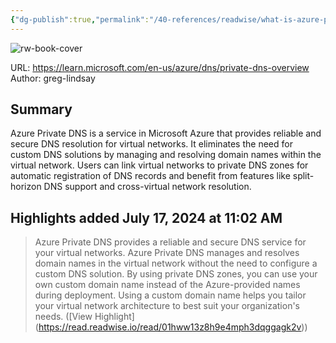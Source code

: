 ```yaml
---
{"dg-publish":true,"permalink":"/40-references/readwise/what-is-azure-private-dns-microsoft-learn/","tags":["rw/articles"]}
---
```


![rw-book-cover](https://learn.microsoft.com/en-us/media/logos/logo-ms-social.png)
  
URL: https://learn.microsoft.com/en-us/azure/dns/private-dns-overview
Author: greg-lindsay

## Summary

Azure Private DNS is a service in Microsoft Azure that provides reliable and secure DNS resolution for virtual networks. It eliminates the need for custom DNS solutions by managing and resolving domain names within the virtual network. Users can link virtual networks to private DNS zones for automatic registration of DNS records and benefit from features like split-horizon DNS support and cross-virtual network resolution.

## Highlights added July 17, 2024 at 11:02 AM
>Azure Private DNS provides a reliable and secure DNS service for your virtual networks. Azure Private DNS manages and resolves domain names in the virtual network without the need to configure a custom DNS solution. By using private DNS zones, you can use your own custom domain name instead of the Azure-provided names during deployment. Using a custom domain name helps you tailor your virtual network architecture to best suit your organization's needs. ([View Highlight] (https://read.readwise.io/read/01hww13z8h9e4mph3dqggagk2v))


